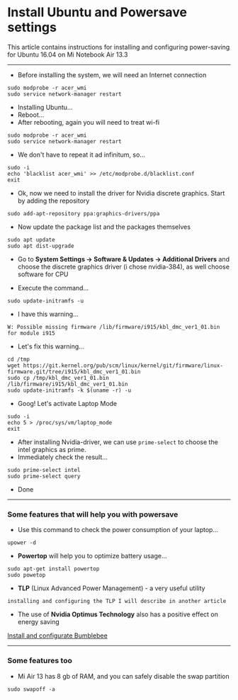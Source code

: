 # Install Ubuntu and Powersave settings
This article contains instructions for installing and configuring power-saving for Ubuntu 16.04 on Mi Notebook Air 13.3
***
* Before installing the system, we will need an Internet connection
```
sudo modprobe ‐r acer_wmi 
sudo service network‐manager restart 
```
* Installing Ubuntu...
* Reboot...
* After rebooting, again you will need to treat wi-fi
```
sudo modprobe ‐r acer_wmi 
sudo service network‐manager restart
```
* We don't have to repeat it ad infinitum, so...
```
sudo ‐i 
echo 'blacklist acer_wmi' >> /etc/modprobe.d/blacklist.conf 
exit
```
* Ok, now we need to install the driver for Nvidia discrete graphics. Start by adding the repository
```
sudo add‐apt‐repository ppa:graphics‐drivers/ppa 
```
* Now update the package list and the packages themselves
```
sudo apt update 
sudo apt dist‐upgrade
```
* Go to **System Settings → Software & Updates → Additional Drivers** and choose the discrete graphics driver (i chose nvidia-384), as well choose software for CPU

* Execute the command...
```
sudo update-initramfs -u
```
* I have this warning...
```
W: Possible missing firmware /lib/firmware/i915/kbl_dmc_ver1_01.bin for module i915
```
* Let's fix this warning...
```
cd /tmp
wget https://git.kernel.org/pub/scm/linux/kernel/git/firmware/linux-firmware.git/tree/i915/kbl_dmc_ver1_01.bin
sudo cp /tmp/kbl_dmc_ver1_01.bin /lib/firmware/i915/kbl_dmc_ver1_01.bin 
sudo update-initramfs -k $(uname -r) -u
```
* Goog! Let's activate Laptop Mode
```
sudo ‐i 
echo 5 > /proc/sys/vm/laptop_mode
exit 
```
* After installing Nvidia-driver, we can use `prime-select` to choose the intel graphics as prime. 
* Immediately check the result...
```
sudo prime‐select intel 
sudo prime‐select query 
```
* Done
***
### Some features that will help you with powersave
* Use this command to check the power consumption of your laptop...
```
upower -d
```
* **Powertop** will help you to optimize battery usage...
```
sudo apt-get install powertop
sudo powetop
```
* **TLP** (Linux Advanced Power Management) - a very useful utility
```
installing and configuring the TLP I will describe in another article
```
* The use of **Nvidia Optimus Technology** also has a positive effect on energy saving

[Install and configurate Bumblebee](https://github.com/andrewozhegov/mi-air-13-ubuntu/blob/master/bumblebee.md)
***
### Some features too
* Mi Air 13 has 8 gb of RAM, and you can safely disable the swap partition
```
sudo swapoff -a
```
